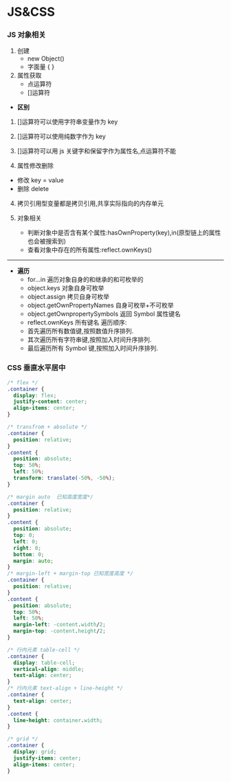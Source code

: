 # JS&CSS

### JS 对象相关

1. 创建
   - new Object()
   - 字面量 { }
2. 属性获取
   - 点运算符
   - []运算符

- **区别**

1. []运算符可以使用字符串变量作为 key
2. []运算符可以使用纯数字作为 key
3. []运算符可以用 js 关键字和保留字作为属性名,点运算符不能

4. 属性修改删除

- 修改 key = value
- 删除 delete

4. 拷贝引用型变量都是拷贝引用,共享实际指向的内存单元

5. 对象相关
   - 判断对象中是否含有某个属性:hasOwnProperty(key),in(原型链上的属性也会被搜索到)
   - 查看对象中存在的所有属性:reflect.ownKeys()

---

- **遍历**
  - for...in 遍历对象自身的和继承的和可枚举的
  - object.keys 对象自身可枚举
  - object.assign 拷贝自身可枚举
  - object.getOwnPropertyNames 自身可枚举+不可枚举
  - object.getOwnpropertySymbols 返回 Symbol 属性键名
  - reflect.ownKeys 所有键名
    遍历顺序:
  - 首先遍历所有数值键,按照数值升序排列.
  - 其次遍历所有字符串键,按照加入时间升序排列.
  - 最后遍历所有 Symbol 键,按照加入时间升序排列.

### CSS 垂直水平居中

```css
/* flex */
.container {
  display: flex;
  justify-content: center;
  align-items: center;
}

/* transfrom + absolute */
.container {
  position: relative;
}
.content {
  position: absolute;
  top: 50%;
  left: 50%;
  transform: translate(-50%, -50%);
}

/* margin auto  已知高度宽度*/
.container {
  position: relative;
}
.content {
  position: absolute;
  top: 0;
  left: 0;
  right: 0;
  bottom: 0;
  margin: auto;
}
/* margin-left + margin-top 已知宽度高度 */
.container {
  position: relative;
}
.content {
  position: absolute;
  top: 50%;
  left: 50%;
  margin-left: -content.width/2;
  margin-top: -content.height/2;
}

/* 行内元素 table-cell */
.container {
  display: table-cell;
  vertical-align: middle;
  text-align: center;
}
/* 行内元素 text-align + line-height */
.container {
  text-align: center;
}
.content {
  line-height: container.width;
}

/* grid */
.container {
  display: grid;
  justify-items: center;
  align-items: center;
}
```
